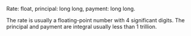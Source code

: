 

Rate: float, principal: long long, payment: long long.

The rate is usually a floating-point number with 4 significant digits. The principal and payment are integral usually less than 1 trillion.
